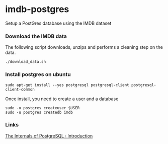 # imdb-postgres

Setup a PostGres database using the IMDB dataset

### Download the IMDB data

The following script downloads, unzips and performs a cleaning step on the data.

```
./download_data.sh
```

### Install postgres on ubuntu

```
sudo apt-get install --yes postgresql postgresql-client postgresql-client-common
```

Once install, you need to create a user and a database
```
sudo -u postgres createuser $USER
sudo -u postgres createdb imdb
```



### Links

[The Internals of PostgreSQL : Introduction](http://www.interdb.jp/pg/index.html)
